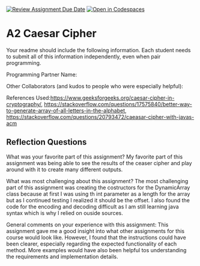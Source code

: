 [![Review Assignment Due Date](https://classroom.github.com/assets/deadline-readme-button-22041afd0340ce965d47ae6ef1cefeee28c7c493a6346c4f15d667ab976d596c.svg)](https://classroom.github.com/a/EMzpsL_M)
[![Open in Codespaces](https://classroom.github.com/assets/launch-codespace-2972f46106e565e64193e422d61a12cf1da4916b45550586e14ef0a7c637dd04.svg)](https://classroom.github.com/open-in-codespaces?assignment_repo_id=18172403)
# A2 Caesar Cipher

Your readme should include the following information. Each student needs to submit all of this information independently, even when pair programming. 

Programming Partner Name:

Other Collaborators (and kudos to people who were especially helpful):

References Used:https://www.geeksforgeeks.org/caesar-cipher-in-cryptography/, https://stackoverflow.com/questions/17575840/better-way-to-generate-array-of-all-letters-in-the-alphabet, https://stackoverflow.com/questions/20793472/caeasar-cipher-with-javas-acm


## Reflection Questions

What was your favorite part of this assignment?
My favorite part of this assignment was being able to see the results of the ceaser cipher and play around with it to create many different outputs. 

What was most challenging about this assignment?
The most challenging part of this assignment was creating the costructors for the DynamicArray class because at first I was using th int parameter as a length for the array but as I continued testing I realized it should be the offset. I also found the code for the encoding and decoding difficult as I am still learning java syntax which is why I relied on ouside sources.

General comments on your experience with this assignment:
This assignment gave me a good insight into what other assignments for this course would look like. However, I found that the instructions could have been clearer, especially regarding the expected functionality of each method. More examples would have also been helpful tos understanding the requirements and implementation details.

